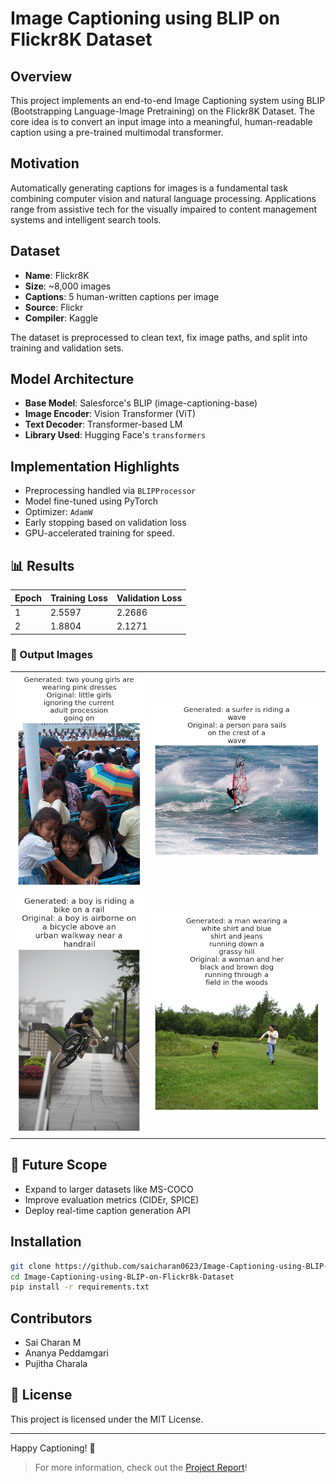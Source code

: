 # Image Captioning using BLIP on Flickr8K Dataset

##  Overview
This project implements an end-to-end Image Captioning system using BLIP (Bootstrapping Language-Image Pretraining) on the Flickr8K Dataset. The core idea is to convert an input image into a meaningful, human-readable caption using a pre-trained multimodal transformer.

##  Motivation
Automatically generating captions for images is a fundamental task combining computer vision and natural language processing. Applications range from assistive tech for the visually impaired to content management systems and intelligent search tools.

##  Dataset
- **Name**: Flickr8K
- **Size**: ~8,000 images
- **Captions**: 5 human-written captions per image
- **Source**: Flickr
- **Compiler**: Kaggle

The dataset is preprocessed to clean text, fix image paths, and split into training and validation sets.

##  Model Architecture
- **Base Model**: Salesforce's BLIP (image-captioning-base)
- **Image Encoder**: Vision Transformer (ViT)
- **Text Decoder**: Transformer-based LM
- **Library Used**: Hugging Face's `transformers`

##  Implementation Highlights
- Preprocessing handled via `BLIPProcessor`
- Model fine-tuned using PyTorch
- Optimizer: `AdamW`
- Early stopping based on validation loss
- GPU-accelerated training for speed.

## 📊 Results
| Epoch | Training Loss | Validation Loss |
|-------|---------------|-----------------|
| 1     | 2.5597        | 2.2686          |
| 2     | 1.8804        | 2.1271          |

### 💬 Output Images

|             |             |
|-------------|-------------|
| ![sample1](output_images/image_1.png) | ![sample2](output_images/image_12.png) |
| ![sample3](output_images/image_6.png) | ![sample4](output_images/image_9.png) |



## 🏁 Future Scope
- Expand to larger datasets like MS-COCO
- Improve evaluation metrics (CIDEr, SPICE)
- Deploy real-time caption generation API

##  Installation
```bash
git clone https://github.com/saicharan0623/Image-Captioning-using-BLIP-on-Flickr8k-Dataset.git
cd Image-Captioning-using-BLIP-on-Flickr8k-Dataset
pip install -r requirements.txt
```

##  Contributors
- Sai Charan M
- Ananya Peddamgari
- Pujitha Charala

## 📄 License
This project is licensed under the MIT License.

---
Happy Captioning! 🎉

> For more information, check out the [Project Report](https://github.com/saicharan0623/Image-Captioning-using-BLIP-on-Flickr8k-Dataset.git)!

